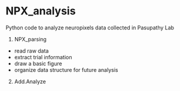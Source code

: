 # NPX_analysis
 Python code to analyze neuropixels data collected in Pasupathy Lab

 1. NPX_parsing
  - read raw data
  - extract trial information
  - draw a basic figure
  - organize data structure for future analysis

 2. Add.Analyze
